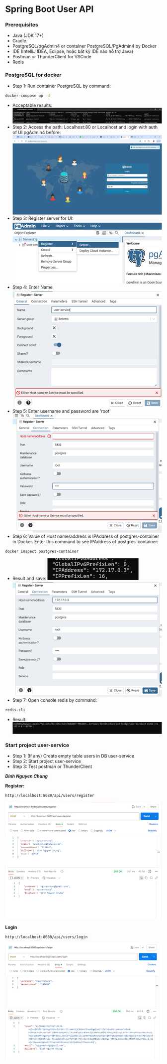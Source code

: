 # Spring Boot User API

### Prerequisites

- Java (JDK 17+)
- Gradle
- PostgreSQL/pgAdmin4 or container PostgreSQL/PgAdmin4 by Docker
- IDE (IntelliJ IDEA, Eclipse, hoặc bất kỳ IDE nào hỗ trợ Java)
- Postman or ThunderClient for VSCode
- Redis

### PostgreSQL for docker
- Step 1: Run container PostgreSQL by command:
```bash
docker-compose up -d
```
- Acceptable results:
![img_8.png](img_8.png)
- Step 2: Access the path: Localhost:80 or Localhost and login with auth of UI pgAdmin4 before:
![img_1.png](img_1.png)
- Step 3: Register server for UI: 
![img_2.png](img_2.png)
- Step 4: Enter Name
![img_3.png](img_3.png)
- Step 5: Enter username and password are 'root'
![img_4.png](img_4.png)
- Step 6: Value of Host name/address is IPAddress of postgres-container in Docker. Enter this command to see IPAddress of postgres-container:
```bash
docker inspect postgres-container
```
- Result and save: ![img_5.png](img_5.png) ![img_6.png](img_6.png)
- Step 7: Open console redis by command:
```bash
redis-cli
```
- Result:
![img_9.png](img_9.png)
### Start project user-service
- Step 1: (If any) Create empty table users in DB user-service
- Step 2: Start project user-service
- Step 3: Test postman or ThunderClient

***Dinh Nguyen Chung***

**Register:**
```angular2html
http://localhost:8080/api/users/register
```
![img_11.png](img_11.png)

**Login**
```angular2html
http://localhost:8080/api/users/login
```
![img_12.png](img_12.png)